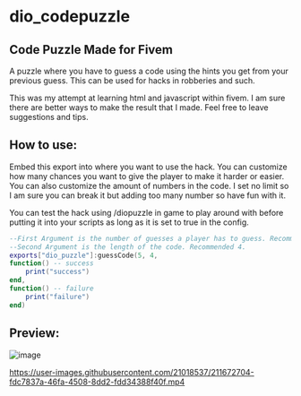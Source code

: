 # dio_codepuzzle
## Code Puzzle Made for Fivem

A puzzle where you have to guess a code using the hints you get from your previous guess. This can be used for hacks in robberies and such. 

This was my attempt at learning html and javascript within fivem. I am sure there are better ways to make the result that I made. Feel free to leave suggestions and tips.

## How to use: 

Embed this export into where you want to use the hack. You can customize how many chances you want to give the player to make it harder or easier. You can also customize the amount of numbers in the code. I set no limit so I am sure you can break it but adding too many number so have fun with it. 

You can test the hack using /diopuzzle in game to play around with before putting it into your scripts as long as it is set to true in the config. 
```lua
--First Argument is the number of guesses a player has to guess. Recommended 5 for easier and 4 for hard.
--Second Argument is the length of the code. Recommended 4. 
exports["dio_puzzle"]:guessCode(5, 4,
function() -- success
    print("success")
end,
function() -- failure
    print("failure")
end)
```

## Preview:

![image](https://user-images.githubusercontent.com/21018537/211671364-b1621804-bf56-4065-a259-8df6b58cd39b.png)

https://user-images.githubusercontent.com/21018537/211672704-fdc7837a-46fa-4508-8dd2-fdd34388f40f.mp4

  
